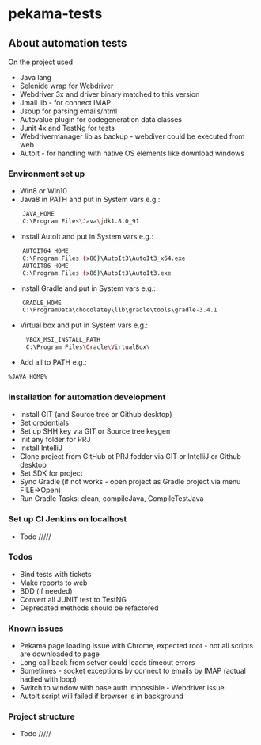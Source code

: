 # pekama-tests

## About automation tests
On the project used
- Java lang
- Selenide wrap for Webdriver
- Webdriver 3x and driver binary matched to this version
- Jmail lib - for connect IMAP
- Jsoup for parsing emails/html
- Autovalue plugin for codegeneration data classes
- Junit 4x and TestNg for tests
- Webdrivermanager lib as backup - webdiver could be executed from web
- AutoIt - for handling with native OS elements like download windows

### Environment set up
- Win8 or Win10
- Java8 in PATH and put in System vars e.g.:
```sh
    JAVA_HOME
    C:\Program Files\Java\jdk1.8.0_91
```
- Install AutoIt and put in System vars e.g.: 
```sh
    AUTOIT64_HOME
    C:\Program Files (x86)\AutoIt3\AutoIt3_x64.exe
    AUTOIT86_HOME
    C:\Program Files (x86)\AutoIt3\AutoIt3.exe
```
- Install Gradle and put in System vars e.g.: 
```sh
    GRADLE_HOME
    C:\ProgramData\chocolatey\lib\gradle\tools\gradle-3.4.1
```
- Virtual box and put in System vars e.g.:
```sh
     VBOX_MSI_INSTALL_PATH
     C:\Program Files\Oracle\VirtualBox\
```
- Add all to PATH e.g.:
```sh
%JAVA_HOME%
```

### Installation for automation development
- Install GIT (and Source tree or Github desktop)
- Set credentials
- Set up SHH key via GIT or Source tree keygen
- Init any folder for PRJ
- Install IntelliJ
- Clone project from GitHub ot PRJ fodder via GIT or IntelliJ or Github desktop
- Set SDK for project
- Sync Gradle (if not works - open project as Gradle project via menu FILE->Open)
- Run Gradle Tasks: clean, compileJava, CompileTestJava

### Set up CI Jenkins on localhost
 - Todo /////
 
### Todos
- Bind tests with tickets
- Make reports to web
- BDD (if needed)
- Convert all JUNIT test to TestNG 
- Deprecated methods should be refactored

### Known issues
  - Pekama page loading issue with Chrome, expected root - not all scripts are downloaded to page
  - Long call back from setver could leads timeout errors
  - Sometimes - socket exceptions by connect to emails by IMAP (actual hadled with loop)
  - Switch to window with base auth impossible - Webdriver issue
  - AutoIt script will failed if browser is in background
  
### Project structure
 - Todo /////